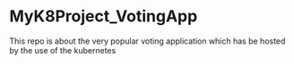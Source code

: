 # MyK8Project_VotingApp
This repo is about the very popular voting application which has be hosted by the use of the kubernetes
